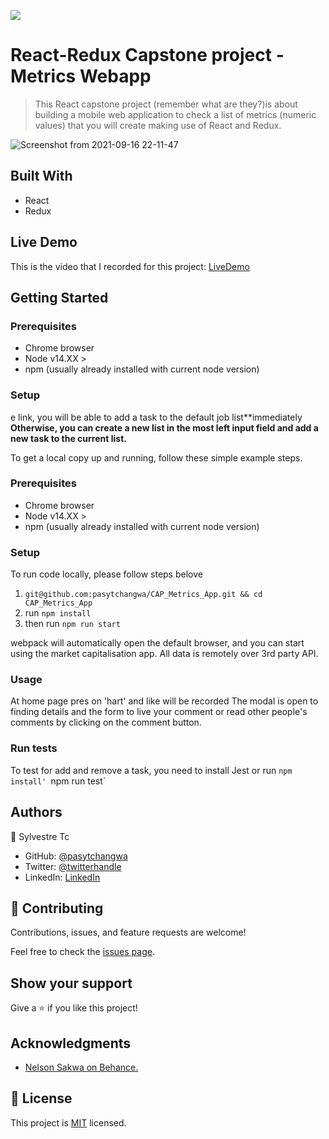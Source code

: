 ![](https://img.shields.io/badge/Microverse-blueviolet)

# React-Redux Capstone project - Metrics Webapp

> This React capstone project (remember what are they?)is about building a mobile web application to check a list of metrics (numeric values) that you will create making use of React and Redux.

![Screenshot from 2021-09-16 22-11-47](https://user-images.githubusercontent.com/64914462/133671415-5b732153-73d1-44a4-a1da-b62bbbf6a31e.png)


## Built With

- React
- Redux

## Live Demo

This is the video that I recorded for this project:
[LiveDemo]()

## Getting Started

### Prerequisites

- Chrome browser
- Node v14.XX >
- npm (usually already installed with current node version)

### Setup

e link, you will be able to add a task to the default job list**immediately
**Otherwise, you can create a new list in the most left input field and add a new task to the current list.**

To get a local copy up and running, follow these simple example steps.

### Prerequisites

- Chrome browser
- Node v14.XX >
- npm (usually already installed with current node version)

### Setup

To run code locally, please follow steps belove

1. `git@github.com:pasytchangwa/CAP_Metrics_App.git && cd CAP_Metrics_App`
2. run `npm install`
3. then run `npm run start`

webpack will automatically open the default browser, and you can start using the market capitalisation app. All data is remotely over 3rd party API.

### Usage

At home page pres on 'hart' and like will be recorded
The modal is open to finding details and the form to live your comment or read other people's comments by clicking on the comment button.

### Run tests

To test for add and remove a task, you need to install Jest or run `npm install'
`npm run test`

## Authors

👤 Sylvestre Tc

- GitHub: [@pasytchangwa](https://github.com/pasytchangwa)
- Twitter: [@twitterhandle](https://twitter.com/Sylvest10415595)
- LinkedIn: [LinkedIn](https://www.linkedin.com/in/pagkeusylvestre/)

## 🤝 Contributing

Contributions, issues, and feature requests are welcome!

Feel free to check the [issues page](https://github.com/pasytchangwa/CAP_Metrics_App/issues).

## Show your support

Give a ⭐️ if you like this project!

## Acknowledgments

- [Nelson Sakwa on Behance.](https://www.behance.net/sakwadesignstudio)

## 📝 License

This project is [MIT](https://github.com/pasytchangwa/CAP_Metrics_App/blob/feature/LICENSE) licensed.
